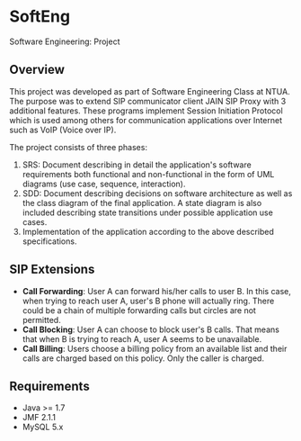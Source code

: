 # SoftEng
Software Engineering: Project

## Overview
This project was developed as part of Software Engineering Class at NTUA. The purpose was to extend SIP communicator client JAIN SIP Proxy with 3 additional features. These programs implement Session Initiation Protocol which is used among others for communication applications over Internet such as VoIP (Voice over IP).

The project consists of three phases:

1. SRS: Document describing in detail the application's software requirements both functional and non-functional in the form of UML diagrams (use case, sequence, interaction).
2. SDD: Document describing decisions on software architecture as well as the class diagram of the final application. A state diagram is also included describing state transitions under possible application use cases.
3. Implementation of the application according to the above described specifications.

## SIP Extensions
* **Call Forwarding**: User A can forward his/her calls to user B. In this case, when trying to reach user A, user's B phone will actually ring. There could be a chain of multiple forwarding calls but circles are not permitted.
* **Call Blocking**: User A can choose to block user's B calls. That means that when B is trying to reach A, user A seems to be unavailable.
* **Call Billing**: Users choose a billing policy from an available list and their calls are charged based on this policy. Only the caller is charged.

## Requirements
* Java >= 1.7
* JMF 2.1.1
* MySQL 5.x
